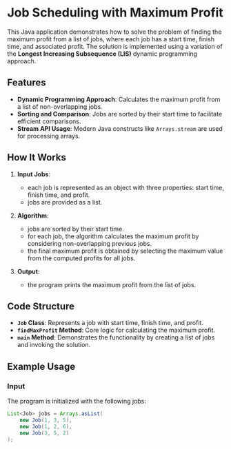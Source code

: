 # Job Scheduling with Maximum Profit

This Java application demonstrates how to solve the problem of finding the maximum profit from a list of jobs, where each job has a start time, finish time, and associated profit. The solution is implemented using a variation of the **Longest Increasing Subsequence (LIS)** dynamic programming approach.

## Features

- **Dynamic Programming Approach**: Calculates the maximum profit from a list of non-overlapping jobs.
- **Sorting and Comparison**: Jobs are sorted by their start time to facilitate efficient comparisons.
- **Stream API Usage**: Modern Java constructs like `Arrays.stream` are used for processing arrays.

## How It Works

1. **Input Jobs**:
   - each job is represented as an object with three properties: start time, finish time, and profit.
   - jobs are provided as a list.

2. **Algorithm**:
   - jobs are sorted by their start time.
   - for each job, the algorithm calculates the maximum profit by considering non-overlapping previous jobs.
   - the final maximum profit is obtained by selecting the maximum value from the computed profits for all jobs.

3. **Output**:
   - the program prints the maximum profit from the list of jobs.

## Code Structure

- **`Job` Class**: Represents a job with start time, finish time, and profit.
- **`findMaxProfit` Method**: Core logic for calculating the maximum profit.
- **`main` Method**: Demonstrates the functionality by creating a list of jobs and invoking the solution.

## Example Usage

### Input
The program is initialized with the following jobs:
```java
List<Job> jobs = Arrays.asList(
    new Job(1, 3, 5),
    new Job(1, 2, 6),
    new Job(3, 5, 2)
);
